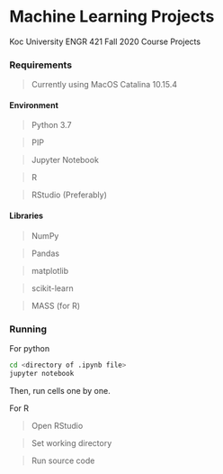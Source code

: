 # Machine Learning Projects

Koc University ENGR 421 Fall 2020 Course Projects

### Requirements

> Currently using MacOS Catalina 10.15.4

#### Environment

> Python 3.7

> PIP

> Jupyter Notebook

> R

> RStudio (Preferably)

#### Libraries

> NumPy

> Pandas

> matplotlib

> scikit-learn

> MASS (for R)

### Running

For python

```bash
cd <directory of .ipynb file>
jupyter notebook
```

Then, run cells one by one.

For R

> Open RStudio

> Set working directory

> Run source code

